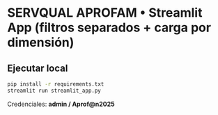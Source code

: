 # SERVQUAL APROFAM • Streamlit App (filtros separados + carga por dimensión)

## Ejecutar local
```bash
pip install -r requirements.txt
streamlit run streamlit_app.py
```

Credenciales: **admin / Aprof@n2025**
